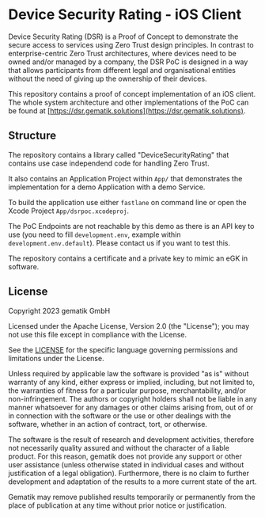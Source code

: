 # Device Security Rating - iOS Client

Device Security Rating (DSR) is a Proof of Concept to demonstrate the secure access to services using Zero Trust design principles. In contrast to enterprise-centric Zero Trust architectures, where devices need to be owned and/or managed by a company, the DSR PoC is designed in a way that allows participants from different legal and organisational entities without the need of giving up the ownership of their devices.

This repository contains a proof of concept implementation of an iOS client. The whole system architecture and other implementations of the PoC can be found at [https://dsr.gematik.solutions](https://dsr.gematik.solutions).

## Structure

The repository contains a library called "DeviceSecurityRating" that contains use case independend code for handling Zero Trust.

It also contains an Application Project within `App/` that demonstrates the implementation for a demo Application with a demo Service.

To build the application use either `fastlane` on command line or open the Xcode Project `App/dsrpoc.xcodeproj`.

The PoC Endpoints are not reachable by this demo as there is an API key to use (you need to fill `development.env`, example within `development.env.default`). Please contact us if you want to test this.

The repository contains a certificate and a private key to mimic an eGK in software.

## License
 
Copyright 2023 gematik GmbH
 
Licensed under the Apache License, Version 2.0 (the "License"); you may not use this file except in compliance with the License.
 
See the [LICENSE](./LICENSE) for the specific language governing permissions and limitations under the License.
 
Unless required by applicable law the software is provided "as is" without warranty of any kind, either express or implied, including, but not limited to, the warranties of fitness for a particular purpose, merchantability, and/or non-infringement. The authors or copyright holders shall not be liable in any manner whatsoever for any damages or other claims arising from, out of or in connection with the software or the use or other dealings with the software, whether in an action of contract, tort, or otherwise.
 
The software is the result of research and development activities, therefore not necessarily quality assured and without the character of a liable product. For this reason, gematik does not provide any support or other user assistance (unless otherwise stated in individual cases and without justification of a legal obligation). Furthermore, there is no claim to further development and adaptation of the results to a more current state of the art.
 
Gematik may remove published results temporarily or permanently from the place of publication at any time without prior notice or justification.
